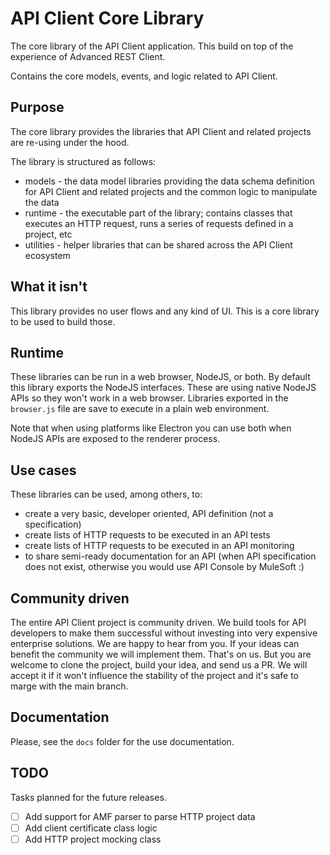 # API Client Core Library

The core library of the API Client application. This build on top of the experience of Advanced REST Client.

Contains the core models, events, and logic related to API Client.

## Purpose

The core library provides the libraries that API Client and related projects are re-using under the hood.

The library is structured as follows:

- models - the data model libraries providing the data schema definition for API Client and related projects and the common logic to manipulate the data
- runtime - the executable part of the library; contains classes that executes an HTTP request, runs a series of requests defined in a project, etc
- utilities - helper libraries that can be shared across the API Client ecosystem

## What it isn't

This library provides no user flows and any kind of UI. This is a core library to be used to build those.

## Runtime

These libraries can be run in a web browser, NodeJS, or both. By default this library exports the NodeJS interfaces. These are using native NodeJS APIs so they won't work in a web browser.
Libraries exported in the `browser.js` file are save to execute in a plain web environment.

Note that when using platforms like Electron you can use both when NodeJS APIs are exposed to the renderer process.

## Use cases

These libraries can be used, among others, to:

- create a very basic, developer oriented, API definition (not a specification)
- create lists of HTTP requests to be executed in an API tests
- create lists of HTTP requests to be executed in an API monitoring
- to share semi-ready documentation for an API (when API specification does not exist, otherwise you would use API Console by MuleSoft :)

## Community driven

The entire API Client project is community driven. We build tools for API developers to make them successful without investing into very expensive enterprise solutions. We are happy to hear from you. If your ideas can benefit the community we will implement them. That's on us. But you are welcome to clone the project, build your idea, and send us a PR. We will accept it if it won't influence the stability of the project and it's safe to marge with the main branch.

## Documentation

Please, see the `docs` folder for the use documentation.

## TODO

Tasks planned for the future releases.

- [ ] Add support for AMF parser to parse HTTP project data
- [ ] Add client certificate class logic
- [ ] Add HTTP project mocking class
